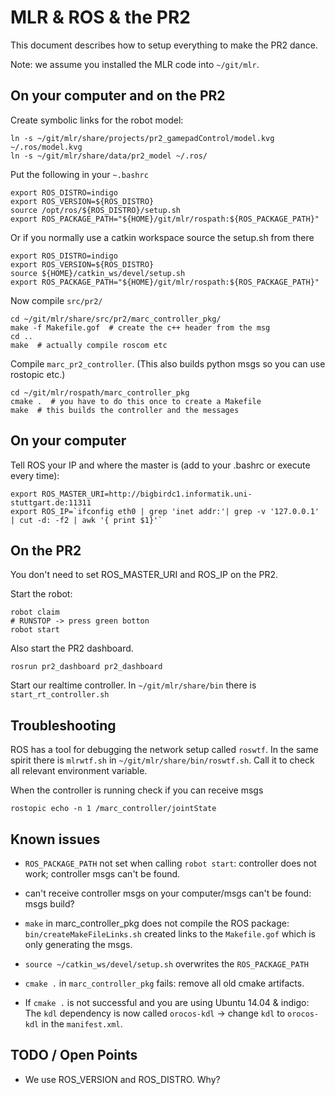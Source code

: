 MLR & ROS & the PR2
===================

This document describes how to setup everything to make the PR2 dance.

Note: we assume you installed the MLR code into `~/git/mlr`.


On your computer and on the PR2
-------------------------------

Create symbolic links for the robot model:
```
ln -s ~/git/mlr/share/projects/pr2_gamepadControl/model.kvg ~/.ros/model.kvg
ln -s ~/git/mlr/share/data/pr2_model ~/.ros/
```

Put the following in your `~.bashrc`
```
export ROS_DISTRO=indigo
export ROS_VERSION=${ROS_DISTRO}
source /opt/ros/${ROS_DISTRO}/setup.sh
export ROS_PACKAGE_PATH="${HOME}/git/mlr/rospath:${ROS_PACKAGE_PATH}"
```
Or if you normally use a catkin workspace source the setup.sh from there
```
export ROS_DISTRO=indigo
export ROS_VERSION=${ROS_DISTRO}
source ${HOME}/catkin_ws/devel/setup.sh
export ROS_PACKAGE_PATH="${HOME}/git/mlr/rospath:${ROS_PACKAGE_PATH}"
```

Now compile `src/pr2/`
```
cd ~/git/mlr/share/src/pr2/marc_controller_pkg/
make -f Makefile.gof  # create the c++ header from the msg
cd ..
make  # actually compile roscom etc
```

Compile `marc_pr2_controller`. (This also builds python msgs so you can use
rostopic etc.)
```
cd ~/git/mlr/rospath/marc_controller_pkg
cmake .  # you have to do this once to create a Makefile
make  # this builds the controller and the messages
```

On your computer
----------------

Tell ROS your IP and where the master is (add to your .bashrc or execute every
time):
```
export ROS_MASTER_URI=http://bigbirdc1.informatik.uni-stuttgart.de:11311
export ROS_IP=`ifconfig eth0 | grep 'inet addr:'| grep -v '127.0.0.1' | cut -d: -f2 | awk '{ print $1}'`
```


On the PR2
----------
You don't need to set ROS_MASTER_URI and ROS_IP on the PR2.

Start the robot:
```
robot claim
# RUNSTOP -> press green botton
robot start
```
Also start the PR2 dashboard.
```
rosrun pr2_dashboard pr2_dashboard
```

Start our realtime controller. In `~/git/mlr/share/bin` there is
`start_rt_controller.sh`


Troubleshooting
----------------

ROS has a tool for debugging the network setup called `roswtf`. In the same
spirit there is `mlrwtf.sh` in `~/git/mlr/share/bin/roswtf.sh`. Call it to
check all relevant environment variable.

When the controller is running check if you can receive msgs
```
rostopic echo -n 1 /marc_controller/jointState
```


Known issues
----------------

- `ROS_PACKAGE_PATH` not set when calling `robot start`: controller does not
  work; controller msgs can't be found.

- can't receive controller msgs on your computer/msgs can't be found:
  msgs build?

- `make` in marc_controller_pkg does not compile the ROS package:
  `bin/createMakeFileLinks.sh` created links to the `Makefile.gof` which is
  only generating the msgs.

- `source ~/catkin_ws/devel/setup.sh` overwrites the `ROS_PACKAGE_PATH`

- `cmake .` in `marc_controller_pkg` fails: remove all old cmake artifacts.

- If `cmake .` is not successful and you are using Ubuntu 14.04 & indigo:
  The `kdl` dependency is now called `orocos-kdl` -> change `kdl` to
  `orocos-kdl` in the `manifest.xml`.


TODO / Open Points
-------------------

- We use ROS_VERSION and ROS_DISTRO. Why?

